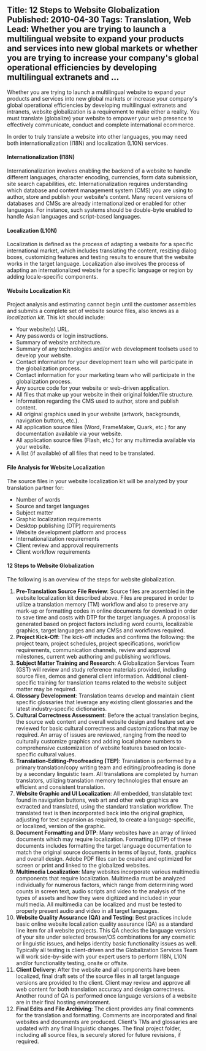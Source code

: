 Title: 12 Steps to Website Globalization
Published: 2010-04-30
Tags: Translation, Web
Lead: Whether you are trying to launch a multilingual website to expand your products and services into new global markets or whether you are trying to increase your company's global operational efficiencies by developing multilingual extranets and …
---
Whether you are trying to launch a multilingual website to expand your products and services into new global markets or increase your company's global operational efficiencies by developing multilingual extranets and intranets, website globalization is a requirement to make either a reality. You must translate (globalize) your website to empower your web presence to effectively communicate, conduct and complete international ecommerce.

In order to truly translate a website into other languages, you may need both internationalization (I18N) and localization (L10N) services.

#### Internationalization (I18N)

Internationalization involves enabling the backend of a website to handle different languages, character encoding, currencies, form data submission, site search capabilities, etc. Internationalization requires understanding which database and content management system (CMS) you are using to author, store and publish your website's content. Many recent versions of databases and CMSs are already internationalized or enabled for other languages. For instance, such systems should be double-byte enabled to handle Asian languages and script-based languages.

#### Localization (L10N)

Localization is defined as the process of adapting a website for a specific international market, which includes translating the content, resizing dialog boxes, customizing features and testing results to ensure that the website works in the target language. Localization also involves the process of adapting an internationalized website for a specific language or region by adding locale-specific components.

#### Website Localization Kit

Project analysis and estimating cannot begin until the customer assembles and submits a complete set of website source files, also knows as a *localization kit*. This kit should include:

* Your website(s) URL.
* Any passwords or login instructions.
* Summary of website architecture.
* Summary of any technologies and/or web development toolsets used to develop your website.
* Contact information for your development team who will participate in the globalization process.
* Contact information for your marketing team who will participate in the globalization process.
* Any source code for your website or web-driven application.
* All files that make up your website in their original folder/file structure.
* Information regarding the CMS used to author, store and publish content.
* All original graphics used in your website (artwork, backgrounds, navigation buttons, etc.).
* All application source files (Word, FrameMaker, Quark, etc.) for any documentation available via your website.
* All application source files (Flash, etc.) for any multimedia available via your website.
* A list (if available) of all files that need to be translated.

#### File Analysis for Website Localization

The source files in your website localization kit will be analyzed by your translation partner for:

* Number of words
* Source and target languages
* Subject matter
* Graphic localization requirements
* Desktop publishing (DTP) requirements
* Website development platform and process
* Internationalization requirements
* Client review and approval requirements
* Client workflow requirements

#### 12 Steps to Website Globalization

The following is an overview of the steps for website globalization.

1. **Pre-Translation Source File Review**: Source files are assembled in the website localization kit described above. Files are prepared in order to utilize a translation memory (TM) workflow and also to preserve any mark-up or formatting codes in online documents for download in order to save time and costs with DTP for the target languages. A proposal is generated based on project factors including word counts, localizable graphics, target languages and any CMSs and workflows required.
2. **Project Kick-Off**: The kick-off includes and confirms the following: the project team, project schedules, project specifications, workflow requirements, communication channels, review and approval milestones, current web authoring and publishing workflows.
3. **Subject Matter Training and Research**: A Globalization Services Team (GST) will review and study reference materials provided, including source files, demos and general client information. Additional client-specific training for translation teams related to the website subject matter may be required.
4. **Glossary Development**: Translation teams develop and maintain client specific glossaries that leverage any existing client glossaries and the latest industry-specific dictionaries.
5. **Cultural Correctness Assessment**: Before the actual translation begins, the source web content and overall website design and feature set are reviewed for basic cultural correctness and customizations that may be required. An array of issues are reviewed, ranging from the need to culturally customize graphics and adding local phone numbers to comprehensive customization of website features based on locale-specific cultural values.
6. **Translation-Editing-Proofreading (TEP)**: Translation is performed by a primary translation/copy writing team and editing/proofreading is done by a secondary linguistic team. All translations are completed by human translators, utilizing translation memory technologies that ensure an efficient and consistent translation.
7. **Website Graphic and UI Localization**: All embedded, translatable text found in navigation buttons, web art and other web graphics are extracted and translated, using the standard translation workflow. The translated text is then incorporated back into the original graphics, adjusting for text expansion as required, to create a language-specific, or localized, version of the graphic.
8. **Document Formatting and DTP**: Many websites have an array of linked documents which may require localization. Formatting (DTP) of these documents includes formatting the target language documentation to match the original source documents in terms of layout, fonts, graphics and overall design. Adobe PDF files can be created and optimized for screen or print and linked to the globalized websites.
9. **Multimedia Localization**: Many websites incorporate various multimedia components that require localization. Multimedia must be analyzed individually for numerous factors, which range from determining word counts in screen text, audio scripts and video to the analysis of the types of assets and how they were digitized and included in your multimedia. All multimedia can be localized and must be tested to properly present audio and video in all target languages.
10. **Website Quality Assurance (QA) and Testing**: Best practices include basic online website localization quality assurance (QA) as a standard line item for all website projects. This QA checks the language versions of your site under selected browser/OS combinations for any cosmetic or linguistic issues, and helps identity basic functionality issues as well. Typically all testing is client-driven and the Globalization Services Team will work side-by-side with your expert users to perform I18N, L10N and/or functionality testing, onsite or offsite.
11. **Client Delivery**: After the website and all components have been localized, final draft sets of the source files in all target language versions are provided to the client. Client may review and approve all web content for both translation accuracy and design correctness. Another round of QA is performed once language versions of a website are in their final hosting environment.
12. **Final Edits and File Archiving**: The client provides any final comments for the translation and formatting. Comments are incorporated and final websites and documents are produced. Client's TMs and glossaries are updated with any final linguistic changes. The final project folder, including all source files, is securely stored for future revisions, if required.
